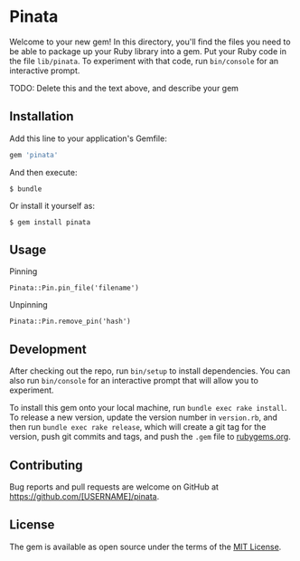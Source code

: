 # Pinata

Welcome to your new gem! In this directory, you'll find the files you need to be able to package up your Ruby library into a gem. Put your Ruby code in the file `lib/pinata`. To experiment with that code, run `bin/console` for an interactive prompt.

TODO: Delete this and the text above, and describe your gem

## Installation

Add this line to your application's Gemfile:

```ruby
gem 'pinata'
```

And then execute:

    $ bundle

Or install it yourself as:

    $ gem install pinata

## Usage

Pinning
```
Pinata::Pin.pin_file('filename')
```

Unpinning
```
Pinata::Pin.remove_pin('hash')
```

## Development

After checking out the repo, run `bin/setup` to install dependencies. You can also run `bin/console` for an interactive prompt that will allow you to experiment.

To install this gem onto your local machine, run `bundle exec rake install`. To release a new version, update the version number in `version.rb`, and then run `bundle exec rake release`, which will create a git tag for the version, push git commits and tags, and push the `.gem` file to [rubygems.org](https://rubygems.org).

## Contributing

Bug reports and pull requests are welcome on GitHub at https://github.com/[USERNAME]/pinata.

## License

The gem is available as open source under the terms of the [MIT License](https://opensource.org/licenses/MIT).
